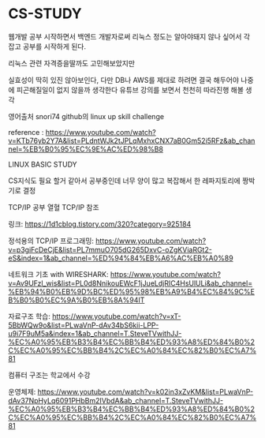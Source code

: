 # CS-STUDY

웹개발 공부 시작하면서 백엔드 개발자로써 리눅스 정도는 알아야돼지 않나 싶어서 각 잡고 공부를 시작하게 된다.

리눅스 관련 자격증을딸까도 고민해보았지만

실효성이 딱히 있진 않아보인다, 다만 DB나 AWS를 제대로 하려면 결국 해두어야 나중에 피곤해질일이 없지 않을까 생각한다
유튜브 강의를 보면서 천천히 따라진행 해볼 생각

영어출처 snori74 github의 linux up skill challenge


reference : https://www.youtube.com/watch?v=KTb76yb2Y7A&list=PLdntWJk2tJPLqMxhxCNX7aB0Gm52i5RFz&ab_channel=%EB%B0%95%EC%9E%AC%ED%98%B8

LINUX BASIC STUDY

CS지식도 필요 할거 같아서 공부중인데 너무  양이 많고 복잡해서 한 레파지토리에 짱박기로 결정

TCP/IP 공부 열혈 TCP/IP 참조

링크: https://1d1cblog.tistory.com/320?category=925184

정석용의 TCP/IP 프로그래밍: https://www.youtube.com/watch?v=p3giFcDeCjE&list=PL7mmuO705dG265DxvC-oZgKViaRGt2-eS&index=1&ab_channel=%ED%94%84%EB%A6%AC%EB%A0%89

네트워크 기초 with WIRESHARK: https://www.youtube.com/watch?v=Av9UFzl_wis&list=PL0d8NnikouEWcF1jJueLdjRIC4HsUlULi&ab_channel=%EB%94%B0%EB%9D%BC%ED%95%98%EB%A9%B4%EC%84%9C%EB%B0%B0%EC%9A%B0%EB%8A%94IT


자료구조 학습: https://www.youtube.com/watch?v=xT-5BbWQw9o&list=PLwaVnP-dAv34bS6kii-LPP-u9i7F9uM5a&index=1&ab_channel=T.SteveTVwithJJ-%EC%A0%95%EB%B3%B4%EC%BB%B4%ED%93%A8%ED%84%B0%2C%EC%A0%95%EC%BB%B4%2C%EC%A0%84%EC%82%B0%EC%A7%81

컴퓨터 구조는 학교에서 수강

운영체제: https://www.youtube.com/watch?v=k02in3xZvKM&list=PLwaVnP-dAv37NpHyLq6091PHbBm2IVbdA&ab_channel=T.SteveTVwithJJ-%EC%A0%95%EB%B3%B4%EC%BB%B4%ED%93%A8%ED%84%B0%2C%EC%A0%95%EC%BB%B4%2C%EC%A0%84%EC%82%B0%EC%A7%81

